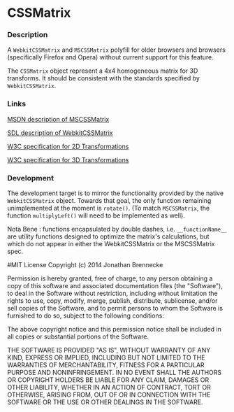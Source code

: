 CSSMatrix
=========

### Description
A <code>WebkitCSSMatrix</code> and <code>MSCSSMatrix</code> polyfill for older browsers and browsers (specifically Firefox and Opera) without current support for this feature.

The <code>CSSMatrix</code> object represent a 4x4 homogeneous matrix for 3D transforms. It should be consistent with the standards specified by <code>WebkitCSSMatrix</code>.


### Links

<a href="http://msdn.microsoft.com/en-us/library/windows/apps/hh453593.aspx">MSDN description of MSCSSMatrix</a>

<a href="https://developer.apple.com/library/safari/documentation/AudioVideo/Reference/WebKitCSSMatrixClassReference/WebKitCSSMatrix/WebKitCSSMatrix.html">SDL description of WebkitCSSMatrix</a> 

<a href="http://www.w3.org/TR/css3-transforms/#cssmatrix-interface">W3C specification for 2D Transformations</a>

<a href="http://www.w3.org/TR/css3-3d-transforms/#cssmatrix-interface">W3C specification for 3D Transformations</a>

### Development 

The development target is to mirror the functionality provided by the native <code>WebkitCSSMatrix</code> object.  Towards that goal, the only function remaining unimplemented at the moment is <code>rotate()</code>. (To match <code>MSCSSMatrix</code>, the function <code>multiplyLeft()</code> will need to be implemented as well).

Nota Bene : functions encapsulated by double dashes, i.e. <code>\_\_functionName\_\_</code> are utility functions designed to optimize the matrix's calculations, but which do not appear in either the WebkitCSSMatrix or the MSCSSMatrix spec.

#MIT License
Copyright (c) 2014 Jonathan Brennecke

Permission is hereby granted, free of charge, to any person obtaining a copy of this software and associated documentation files (the "Software"), to deal in the Software without restriction, including without limitation the rights to use, copy, modify, merge, publish, distribute, sublicense, and/or sell copies of the Software, and to permit persons to whom the Software is furnished to do so, subject to the following conditions:

The above copyright notice and this permission notice shall be included in all copies or substantial portions of the Software.

THE SOFTWARE IS PROVIDED "AS IS", WITHOUT WARRANTY OF ANY KIND, EXPRESS OR IMPLIED, INCLUDING BUT NOT LIMITED TO THE WARRANTIES OF MERCHANTABILITY, FITNESS FOR A PARTICULAR PURPOSE AND NONINFRINGEMENT. IN NO EVENT SHALL THE AUTHORS OR COPYRIGHT HOLDERS BE LIABLE FOR ANY CLAIM, DAMAGES OR OTHER LIABILITY, WHETHER IN AN ACTION OF CONTRACT, TORT OR OTHERWISE, ARISING FROM, OUT OF OR IN CONNECTION WITH THE SOFTWARE OR THE USE OR OTHER DEALINGS IN THE SOFTWARE.
